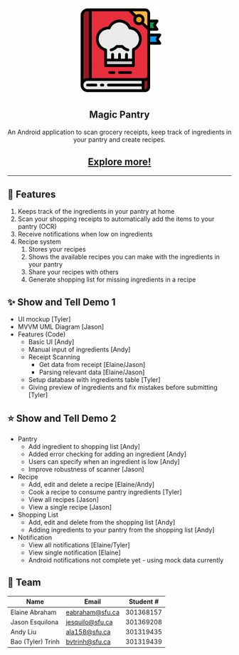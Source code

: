 <p align="center">
  <img src="docs/images/icon_magic_book.png" alt="Bootstrap logo" width="200" height="200">
</p>

<section>
  <h1 align="center">
    Magic Pantry
  </h1>
  <p align="center"> 
    An Android application to scan grocery receipts, keep track of ingredients in your pantry and create recipes.
  </p>
  <h2 align="center">
    <a href="https://andyliucodes.github.io/MagicPantry/">Explore more!</a>
  </h2>
  <hr/>
</section>

## 📱 Features

1. Keeps track of the ingredients in your pantry at home
1. Scan your shopping receipts to automatically add the items to your pantry (OCR)
1. Receive notifications when low on ingredients
1. Recipe system
   1. Stores your recipes
   1. Shows the available recipes you can make with the ingredients in your pantry
   1. Share your recipes with others
   1. Generate shopping list for missing ingredients in a recipe

## ✨ Show and Tell Demo 1

- UI mockup [Tyler]
- MVVM UML Diagram [Jason]
- Features (Code)
  - Basic UI [Andy]
  - Manual input of ingredients [Andy]
  - Receipt Scanning
    - Get data from receipt [Elaine/Jason]
    - Parsing relevant data [Elaine/Jason]
  - Setup database with ingredients table [Tyler]
  - Giving preview of ingredients and fix mistakes before submitting [Tyler]

## ⭐ Show and Tell Demo 2

- Pantry
  - Add ingredient to shopping list [Andy]
  - Added error checking for adding an ingredient [Andy]
  - Users can specify when an ingredient is low [Andy]
  - Improve robustness of scanner [Jason]
- Recipe
  - Add, edit and delete a recipe [Elaine/Andy]
  - Cook a recipe to consume pantry ingredients [Tyler]
  - View all recipes [Jason]
  - View a single recipe [Jason]
- Shopping List
  - Add, edit and delete from the shopping list [Andy]
  - Adding ingredients to your pantry from the shopping list [Andy]
- Notification
  - View all notifications [Elaine/Tyler]
  - View single notification [Elaine]
  - Android notifications not complete yet - using mock data currently

<!-- ## 🌟 Final Demo

- Notification
  - Creates a notification when an ingredient amount falls below it's set threshold value
  - Generates an Android notification that directs to notification -->

## 👥 Team

| Name              | Email           | Student # |
| ----------------- | --------------- | --------- |
| Elaine Abraham    | eabraham@sfu.ca | 301368157 |
| Jason Esquilona   | jesquilo@sfu.ca | 301369208 |
| Andy Liu          | ala158@sfu.ca   | 301319435 |
| Bao (Tyler) Trinh | bvtrinh@sfu.ca  | 301319439 |
